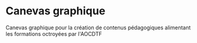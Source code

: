 # Canevas graphique

Canevas graphique pour la création de contenus pédagogiques alimentant les formations octroyées par l'AOCDTF
